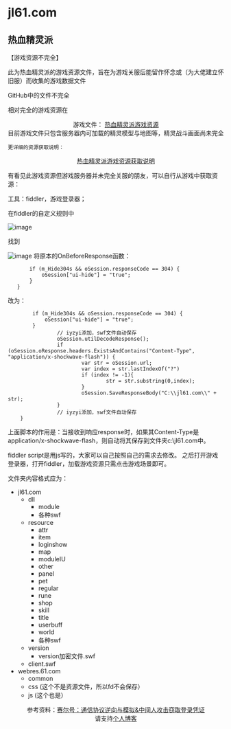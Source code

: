 # jl61.com
## 热血精灵派
【游戏资源不完全】

此为热血精灵派的游戏资源文件，旨在为游戏关服后能留作怀念或（为大佬建立怀旧服）而收集的游戏数据文件

GitHub中的文件不完全

相对完全的游戏资源在<div style="text-align:center;">游戏文件： <a href="http://lanjiang.top:5244/1T/jl61.com.zip/" target="_blank">热血精灵派游戏资源</a></div>
目前游戏文件只包含服务器内可加载的精灵模型与地图等，精灵战斗画面尚未完全

`更详细的资源获取说明：`<div style="text-align:center;"><a href="https://lanjiang.top/uncategorized/172.html" target="_blank">热血精灵派游戏资源获取说明</a></div>

有看见此游戏资源但游戏服务器并未完全关服的朋友，可以自行从游戏中获取资源：

工具：fiddler，游戏登录器；

在fiddler的自定义规则中

![image](https://user-images.githubusercontent.com/113574213/198909042-7c5c8c53-d575-46bd-ae7d-18c7d3d0e96c.png)

找到

![image](https://user-images.githubusercontent.com/113574213/198909090-cedaab85-00ff-4710-87a4-d0faf42050ed.png)
将原本的OnBeforeResponse函数：
 ```static function OnBeforeResponse(oSession: Session) {
        if (m_Hide304s && oSession.responseCode == 304) {
            oSession["ui-hide"] = "true";
        }
    }
```
改为：
```static function OnBeforeResponse(oSession: Session) {
        if (m_Hide304s && oSession.responseCode == 304) {
            oSession["ui-hide"] = "true";
        }
                // iyzyi添加，swf文件自动保存
                oSession.utilDecodeResponse();
                if (oSession.oResponse.headers.ExistsAndContains("Content-Type", "application/x-shockwave-flash")) { 
                        var str = oSession.url;
                        var index = str.lastIndexOf("?")
                        if (index != -1){
                                str = str.substring(0,index);
                        }
                        oSession.SaveResponseBody("C:\\jl61.com\\" + str);
                }
                // iyzyi添加，swf文件自动保存
    }
```  
上面脚本的作用是：当接收到响应response时，如果其Content-Type是application/x-shockwave-flash，则自动将其保存到文件夹c:\jl61.com中。

fiddler script是用js写的，大家可以自己按照自己的需求去修改。
之后打开游戏登录器，打开fiddler，加载游戏资源只需点击游戏场景即可。

文件夹内容格式应为：
*  jl61.com
   *  dll
      * module
      * 各种swf  
   *  resource
      *  attr
      *  item
      *  loginshow
      *  map
      *  moduleIU
      *  other
      *  panel
      *  pet
      *  regular
      *  rune
      *  shop
      *  skill
      *  title
      *  userbuff
      *  world
      *  各种swf
   *  version
      *  version加密文件.swf
   *  client.swf
*  webres.61.com
     *  common
   * css (这个不是资源文件，所以fd不会保存）
   * js (这个也是）
<div style="text-align:center;">参考资料：<a href="https://www.52pojie.cn/thread-1468888-1-1.html" target="_blank">赛尔号：通信协议逆向与模拟&中间人攻击窃取登录凭证</a></div>
<div style="text-align:center;">请支持<a href="https://lanjiang.top" target="_blank">个人博客</a></div>

